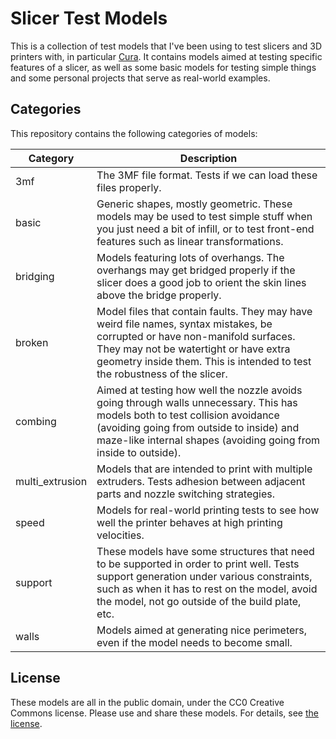 Slicer Test Models
==================
This is a collection of test models that I've been using to test slicers and 3D printers with, in particular [Cura](https://github.com/Ultimaker/Cura). It contains models aimed at testing specific features of a slicer, as well as some basic models for testing simple things and some personal projects that serve as real-world examples.

Categories
----------
This repository contains the following categories of models:

Category        | Description
--------------- | -----------
3mf             | The 3MF file format. Tests if we can load these files properly.
basic           | Generic shapes, mostly geometric. These models may be used to test simple stuff when you just need a bit of infill, or to test front-end features such as linear transformations.
bridging        | Models featuring lots of overhangs. The overhangs may get bridged properly if the slicer does a good job to orient the skin lines above the bridge properly.
broken          | Model files that contain faults. They may have weird file names, syntax mistakes, be corrupted or have non-manifold surfaces. They may not be watertight or have extra geometry inside them. This is intended to test the robustness of the slicer.
combing         | Aimed at testing how well the nozzle avoids going through walls unnecessary. This has models both to test collision avoidance (avoiding going from outside to inside) and maze-like internal shapes (avoiding going from inside to outside).
multi_extrusion | Models that are intended to print with multiple extruders. Tests adhesion between adjacent parts and nozzle switching strategies.
speed           | Models for real-world printing tests to see how well the printer behaves at high printing velocities.
support         | These models have some structures that need to be supported in order to print well. Tests support generation under various constraints, such as when it has to rest on the model, avoid the model, not go outside of the build plate, etc.
walls           | Models aimed at generating nice perimeters, even if the model needs to become small.

License
-------
These models are all in the public domain, under the CC0 Creative Commons license. Please use and share these models. For details, see [the license](https://github.com/Ghostkeeper/SlicerTestModels/blob/master/LICENSE.md).